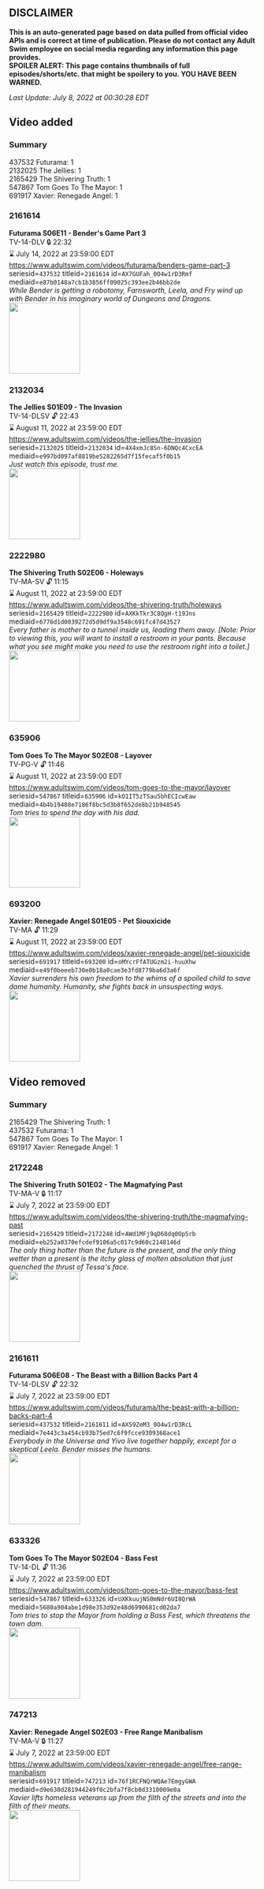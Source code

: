 ## DISCLAIMER
**This is an auto-generated page based on data pulled from official video APIs and is correct at time of publication. Please do not contact any Adult Swim employee on social media regarding any information this page provides.**  
**SPOILER ALERT: This page contains thumbnails of full episodes/shorts/etc. that might be spoilery to you. YOU HAVE BEEN WARNED.**  

_Last Update: July 8, 2022 at 00:30:28 EDT_
## Video added
### Summary
437532 Futurama: 1  
2132025 The Jellies: 1  
2165429 The Shivering Truth: 1  
547867 Tom Goes To The Mayor: 1  
691917 Xavier: Renegade Angel: 1  
### 2161614
**Futurama S06E11 - Bender's Game Part 3**  
TV-14-DLV 🔒 22:32  
⌛ July 14, 2022 at 23:59:00 EDT  
https://www.adultswim.com/videos/futurama/benders-game-part-3  
seriesid=`437532` titleid=`2161614` id=`AX7GUFah_0O4w1rD3Rmf` mediaid=`e87b0148a7cb1b3856ff09025c393ee2b46bb2de`  
_While Bender is getting a robotomy, Farnsworth, Leela, and Fry wind up with Bender in his imaginary world of Dungeons and Dragons._  
<a href="https://media.cdn.adultswim.com/uploads/20220204/thumbnails/2_22241457300-Futurama_611_BendersGame_Part3.png"><img src="https://media.cdn.adultswim.com/uploads/20220204/thumbnails/2_22241457300-Futurama_611_BendersGame_Part3.png" height="144px" /></a>
### 2132034
**The Jellies S01E09 - The Invasion**  
TV-14-DLSV 🔓 22:43  
⌛ August 11, 2022 at 23:59:00 EDT  
https://www.adultswim.com/videos/the-jellies/the-invasion  
seriesid=`2132025` titleid=`2132034` id=`4X4xmJc8Sn-6DNQc4CxcEA` mediaid=`e997bd097af8819be5282265d7f15fecaf5f0b15`  
_Just watch this episode, trust me._  
<a href="https://i.cdn.turner.com/adultswim/big/image-upload/thumbnails/thumb-2_image-15136128385054.jpg"><img src="https://i.cdn.turner.com/adultswim/big/image-upload/thumbnails/thumb-2_image-15136128385054.jpg" height="144px" /></a>
### 2222980
**The Shivering Truth S02E06 - Holeways**  
TV-MA-SV 🔓 11:15  
⌛ August 11, 2022 at 23:59:00 EDT  
https://www.adultswim.com/videos/the-shivering-truth/holeways  
seriesid=`2165429` titleid=`2222980` id=`AXKkTkr3C8QgH-t19Jns` mediaid=`6776d1d0039272d5d9df9a3548c691fc47d43527`  
_Every father is mother to a tunnel inside us, leading them away. [Note: Prior to viewing this, you will want to install a restroom in your pants. Because what you see might make you need to use the restroom right into a toilet.]_  
<a href="https://media.cdn.adultswim.com/uploads/20200615/thumbnails/2_20615112592-TheShiveringTruth_206_dup-20200303.jpg"><img src="https://media.cdn.adultswim.com/uploads/20200615/thumbnails/2_20615112592-TheShiveringTruth_206_dup-20200303.jpg" height="144px" /></a>
### 635906
**Tom Goes To The Mayor S02E08 - Layover**  
TV-PG-V 🔓 11:46  
⌛ August 11, 2022 at 23:59:00 EDT  
https://www.adultswim.com/videos/tom-goes-to-the-mayor/layover  
seriesid=`547867` titleid=`635906` id=`kO1IT5zTSau5bhECIcwEaw` mediaid=`4b4b19408e7186f8bc5d3b8f652de8b21b948545`  
_Tom tries to spend the day with his dad._  
<a href="https://media.cdn.adultswim.com/uploads/20210107/thumbnails/2_211795648-tgttm_021.jpg"><img src="https://media.cdn.adultswim.com/uploads/20210107/thumbnails/2_211795648-tgttm_021.jpg" height="144px" /></a>
### 693200
**Xavier: Renegade Angel S01E05 - Pet Siouxicide**  
TV-MA 🔓 11:29  
⌛ August 11, 2022 at 23:59:00 EDT  
https://www.adultswim.com/videos/xavier-renegade-angel/pet-siouxicide  
seriesid=`691917` titleid=`693200` id=`oMYcrFfATUGzm2i-huuXhw` mediaid=`e49f0beeeb730e0b18a0cae3e3fd8779ba6d3a6f`  
_Xavier surrenders his own freedom to the whims of a spoiled child to save dame humanity.  Humanity, she fights back in unsuspecting ways._  
<a href="https://media.cdn.adultswim.com/uploads/20210104/thumbnails/2_21141728412-xavier_105.jpg"><img src="https://media.cdn.adultswim.com/uploads/20210104/thumbnails/2_21141728412-xavier_105.jpg" height="144px" /></a>
## Video removed
### Summary
2165429 The Shivering Truth: 1  
437532 Futurama: 1  
547867 Tom Goes To The Mayor: 1  
691917 Xavier: Renegade Angel: 1  
### 2172248
**The Shivering Truth S01E02 - The Magmafying Past**  
TV-MA-V 🔒 11:17  
⌛ July 7, 2022 at 23:59:00 EDT  
https://www.adultswim.com/videos/the-shivering-truth/the-magmafying-past  
seriesid=`2165429` titleid=`2172248` id=`AWd1MFj9qD68dq0Op5rb` mediaid=`eb252a0370efcdef9106a5c017c9d60c2148146d`  
_The only thing hotter than the future is the present, and the only thing wetter than a present is the itchy glass of molten absolution that just quenched the thrust of Tessa's face._  
<a href="https://i.cdn.turner.com/adultswim/big/image-upload/thumbnails/thumb-2_image-15441360054166.jpg"><img src="https://i.cdn.turner.com/adultswim/big/image-upload/thumbnails/thumb-2_image-15441360054166.jpg" height="144px" /></a>
### 2161611
**Futurama S06E08 - The Beast with a Billion Backs Part 4**  
TV-14-DLSV 🔓 22:32  
⌛ July 7, 2022 at 23:59:00 EDT  
https://www.adultswim.com/videos/futurama/the-beast-with-a-billion-backs-part-4  
seriesid=`437532` titleid=`2161611` id=`AX59ZeM3_0O4w1rD3RcL` mediaid=`7e443c3a454cb93b75ed7c6f9fcce9309368ace1`  
_Everybody in the Universe and Yivo live together happily, except for a skeptical Leela. Bender misses the humans._  
<a href="https://media.cdn.adultswim.com/uploads/20220121/thumbnails/2_221211619156-Futurama_608_TheBeastWithABillionBacks_Part4.png"><img src="https://media.cdn.adultswim.com/uploads/20220121/thumbnails/2_221211619156-Futurama_608_TheBeastWithABillionBacks_Part4.png" height="144px" /></a>
### 633326
**Tom Goes To The Mayor S02E04 - Bass Fest**  
TV-14-DL 🔓 11:36  
⌛ July 7, 2022 at 23:59:00 EDT  
https://www.adultswim.com/videos/tom-goes-to-the-mayor/bass-fest  
seriesid=`547867` titleid=`633326` id=`UXKkuujNS0mNdr6UI8QrWA` mediaid=`5680a904abe1d98e353d92e48d6990681cd02da7`  
_Tom tries to stop the Mayor from holding a Bass Fest, which threatens the town dam._  
<a href="https://media.cdn.adultswim.com/uploads/20210107/thumbnails/2_2117953598-tgttm_017.jpg"><img src="https://media.cdn.adultswim.com/uploads/20210107/thumbnails/2_2117953598-tgttm_017.jpg" height="144px" /></a>
### 747213
**Xavier: Renegade Angel S02E03 - Free Range Manibalism**  
TV-MA-V 🔒 11:27  
⌛ July 7, 2022 at 23:59:00 EDT  
https://www.adultswim.com/videos/xavier-renegade-angel/free-range-manibalism  
seriesid=`691917` titleid=`747213` id=`76f1RCFNQrWQAe7EmgyGWA` mediaid=`d9e630d281944249f0c2bfa7f8cb0d3310009e0a`  
_Xavier lifts homeless veterans up from the filth of the streets and into the filth of their meats._  
<a href="https://media.cdn.adultswim.com/uploads/20210104/thumbnails/2_21141731163-xavier_203.jpg"><img src="https://media.cdn.adultswim.com/uploads/20210104/thumbnails/2_21141731163-xavier_203.jpg" height="144px" /></a>
